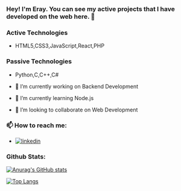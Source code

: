 ### Hey! I'm Eray. You can see my active projects that I have developed on the web here. 👋

### Active Technologies
- HTML5,CSS3,JavaScript,React,PHP
### Passive Technologies
- Python,C,C++,C#

- 🔭 I’m currently working on Backend Development
- 🌱 I’m currently learning Node.js
- 👯 I’m looking to collaborate on Web Development

### 📫 How to reach me:
- [![linkedin](https://img.shields.io/badge/Linkedin-000000?style=for-the-badge&logo=Linkedin&logoColor=white)](linked.in/eraayatees)

### Github Stats:
[![Anurag's GitHub stats](https://github-readme-stats.vercel.app/api?username=erayates)](https://github.com/anuraghazra/github-readme-stats)

[![Top Langs](https://github-readme-stats.vercel.app/api/top-langs/?username=erayates)](https://github.com/anuraghazra/github-readme-stats)
